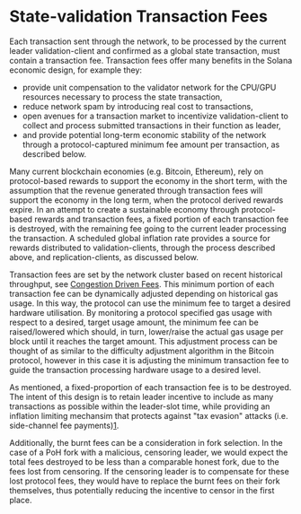 # State-validation Transaction Fees

Each transaction sent through the network, to be processed by the current leader validation-client and confirmed as a global state transaction, must contain a transaction fee. Transaction fees offer many benefits in the Solana economic design, for example they:

* provide unit compensation to the validator network for the CPU/GPU resources necessary to process the state transaction,
* reduce network spam by introducing real cost to transactions,
* open avenues for a transaction market to incentivize validation-client to collect and process submitted transactions in their function as leader,
* and provide potential long-term economic stability of the network through a protocol-captured minimum fee amount per transaction, as described below.

Many current blockchain economies \(e.g. Bitcoin, Ethereum\), rely on protocol-based rewards to support the economy in the short term, with the assumption that the revenue generated through transaction fees will support the economy in the long term, when the protocol derived rewards expire. In an attempt to create a sustainable economy through protocol-based rewards and transaction fees, a fixed portion of each transaction fee is destroyed, with the remaining fee going to the current leader processing the transaction. A scheduled global inflation rate provides a source for rewards distributed to validation-clients, through the process described above, and replication-clients, as discussed below.

Transaction fees are set by the network cluster based on recent historical throughput, see [Congestion Driven Fees](../../../implemented-proposals/transaction-fees.md#congestion-driven-fees). This minimum portion of each transaction fee can be dynamically adjusted depending on historical gas usage. In this way, the protocol can use the minimum fee to target a desired hardware utilisation. By monitoring a protocol specified gas usage with respect to a desired, target usage amount, the minimum fee can be raised/lowered which should, in turn, lower/raise the actual gas usage per block until it reaches the target amount. This adjustment process can be thought of as similar to the difficulty adjustment algorithm in the Bitcoin protocol, however in this case it is adjusting the minimum transaction fee to guide the transaction processing hardware usage to a desired level.

As mentioned, a fixed-proportion of each transaction fee is to be destroyed. The intent of this design is to retain leader incentive to include as many transactions as possible within the leader-slot time, while providing an inflation limiting mechansim that protects against "tax evasion" attacks \(i.e. side-channel fee payments\)[1](https://github.com/solana-labs/solana/tree/c0ec2ca27a81d5429d32f27148cbbefc4edab999/book/src/ed_referenced.md).

Additionally, the burnt fees can be a consideration in fork selection. In the case of a PoH fork with a malicious, censoring leader, we would expect the total fees destroyed to be less than a comparable honest fork, due to the fees lost from censoring. If the censoring leader is to compensate for these lost protocol fees, they would have to replace the burnt fees on their fork themselves, thus potentially reducing the incentive to censor in the first place.

